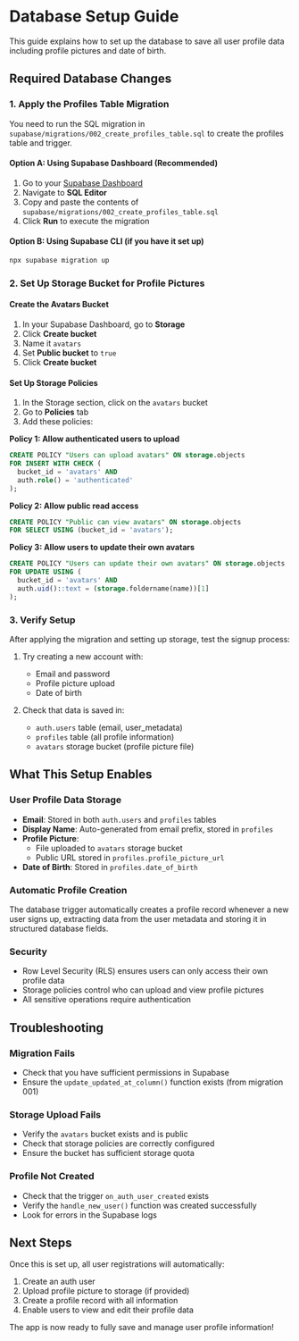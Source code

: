 # Database Setup Guide

This guide explains how to set up the database to save all user profile data including profile pictures and date of birth.

## Required Database Changes

### 1. Apply the Profiles Table Migration

You need to run the SQL migration in `supabase/migrations/002_create_profiles_table.sql` to create the profiles table and trigger.

#### Option A: Using Supabase Dashboard (Recommended)

1. Go to your [Supabase Dashboard](https://supabase.com/dashboard)
2. Navigate to **SQL Editor**
3. Copy and paste the contents of `supabase/migrations/002_create_profiles_table.sql`
4. Click **Run** to execute the migration

#### Option B: Using Supabase CLI (if you have it set up)

```bash
npx supabase migration up
```

### 2. Set Up Storage Bucket for Profile Pictures

#### Create the Avatars Bucket

1. In your Supabase Dashboard, go to **Storage**
2. Click **Create bucket**
3. Name it `avatars`
4. Set **Public bucket** to `true`
5. Click **Create bucket**

#### Set Up Storage Policies

1. In the Storage section, click on the `avatars` bucket
2. Go to **Policies** tab
3. Add these policies:

**Policy 1: Allow authenticated users to upload**
```sql
CREATE POLICY "Users can upload avatars" ON storage.objects
FOR INSERT WITH CHECK (
  bucket_id = 'avatars' AND 
  auth.role() = 'authenticated'
);
```

**Policy 2: Allow public read access**
```sql
CREATE POLICY "Public can view avatars" ON storage.objects
FOR SELECT USING (bucket_id = 'avatars');
```

**Policy 3: Allow users to update their own avatars**
```sql
CREATE POLICY "Users can update their own avatars" ON storage.objects
FOR UPDATE USING (
  bucket_id = 'avatars' AND 
  auth.uid()::text = (storage.foldername(name))[1]
);
```

### 3. Verify Setup

After applying the migration and setting up storage, test the signup process:

1. Try creating a new account with:
   - Email and password
   - Profile picture upload
   - Date of birth
   

2. Check that data is saved in:
   - `auth.users` table (email, user_metadata)
   - `profiles` table (all profile information)
   - `avatars` storage bucket (profile picture file)

## What This Setup Enables

### User Profile Data Storage

- **Email**: Stored in both `auth.users` and `profiles` tables
- **Display Name**: Auto-generated from email prefix, stored in `profiles`
- **Profile Picture**: 
  - File uploaded to `avatars` storage bucket
  - Public URL stored in `profiles.profile_picture_url`
- **Date of Birth**: Stored in `profiles.date_of_birth`


### Automatic Profile Creation

The database trigger automatically creates a profile record whenever a new user signs up, extracting data from the user metadata and storing it in structured database fields.

### Security

- Row Level Security (RLS) ensures users can only access their own profile data
- Storage policies control who can upload and view profile pictures
- All sensitive operations require authentication

## Troubleshooting

### Migration Fails
- Check that you have sufficient permissions in Supabase
- Ensure the `update_updated_at_column()` function exists (from migration 001)

### Storage Upload Fails
- Verify the `avatars` bucket exists and is public
- Check that storage policies are correctly configured
- Ensure the bucket has sufficient storage quota

### Profile Not Created
- Check that the trigger `on_auth_user_created` exists
- Verify the `handle_new_user()` function was created successfully
- Look for errors in the Supabase logs

## Next Steps

Once this is set up, all user registrations will automatically:
1. Create an auth user
2. Upload profile picture to storage (if provided)
3. Create a profile record with all information
4. Enable users to view and edit their profile data

The app is now ready to fully save and manage user profile information! 